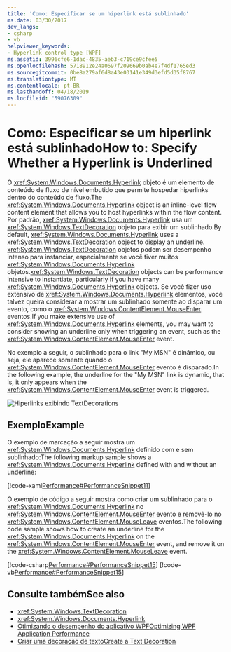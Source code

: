 ```yaml
---
title: 'Como: Especificar se um hiperlink está sublinhado'
ms.date: 03/30/2017
dev_langs:
- csharp
- vb
helpviewer_keywords:
- Hyperlink control type [WPF]
ms.assetid: 3996cfe6-1dac-4835-aeb3-c719ce9cfee5
ms.openlocfilehash: 5718912e24a0697f209669b0ab4e7f4df1765ed3
ms.sourcegitcommit: 0be8a279af6d8a43e03141e349d3efd5d35f8767
ms.translationtype: MT
ms.contentlocale: pt-BR
ms.lasthandoff: 04/18/2019
ms.locfileid: "59076309"
---
```

# <a name="how-to-specify-whether-a-hyperlink-is-underlined"></a><span data-ttu-id="bf7be-102">Como: Especificar se um hiperlink está sublinhado</span><span class="sxs-lookup"><span data-stu-id="bf7be-102">How to: Specify Whether a Hyperlink is Underlined</span></span>
<span data-ttu-id="bf7be-103">O <xref:System.Windows.Documents.Hyperlink> objeto é um elemento de conteúdo de fluxo de nível embutido que permite hospedar hiperlinks dentro do conteúdo de fluxo.</span><span class="sxs-lookup"><span data-stu-id="bf7be-103">The <xref:System.Windows.Documents.Hyperlink> object is an inline-level flow content element that allows you to host hyperlinks within the flow content.</span></span> <span data-ttu-id="bf7be-104">Por padrão, <xref:System.Windows.Documents.Hyperlink> usa um <xref:System.Windows.TextDecoration> objeto para exibir um sublinhado.</span><span class="sxs-lookup"><span data-stu-id="bf7be-104">By default, <xref:System.Windows.Documents.Hyperlink> uses a <xref:System.Windows.TextDecoration> object to display an underline.</span></span> <span data-ttu-id="bf7be-105"><xref:System.Windows.TextDecoration> objetos podem ser desempenho intenso para instanciar, especialmente se você tiver muitos <xref:System.Windows.Documents.Hyperlink> objetos.</span><span class="sxs-lookup"><span data-stu-id="bf7be-105"><xref:System.Windows.TextDecoration> objects can be performance intensive to instantiate, particularly if you have many <xref:System.Windows.Documents.Hyperlink> objects.</span></span> <span data-ttu-id="bf7be-106">Se você fizer uso extensivo de <xref:System.Windows.Documents.Hyperlink> elementos, você talvez queira considerar a mostrar um sublinhado somente ao disparar um evento, como o <xref:System.Windows.ContentElement.MouseEnter> eventos.</span><span class="sxs-lookup"><span data-stu-id="bf7be-106">If you make extensive use of <xref:System.Windows.Documents.Hyperlink> elements, you may want to consider showing an underline only when triggering an event, such as the <xref:System.Windows.ContentElement.MouseEnter> event.</span></span>  
  
 <span data-ttu-id="bf7be-107">No exemplo a seguir, o sublinhado para o link "My MSN" é dinâmico, ou seja, ele aparece somente quando o <xref:System.Windows.ContentElement.MouseEnter> evento é disparado.</span><span class="sxs-lookup"><span data-stu-id="bf7be-107">In the following example, the underline for the "My MSN" link is dynamic, that is, it only appears when the <xref:System.Windows.ContentElement.MouseEnter> event is triggered.</span></span>  
  
  ![Hiperlinks exibindo TextDecorations](./media/how-to-specify-whether-a-hyperlink-is-underlined/text-decorations-hyperlinks.png)  

## <a name="example"></a><span data-ttu-id="bf7be-109">Exemplo</span><span class="sxs-lookup"><span data-stu-id="bf7be-109">Example</span></span>  
 <span data-ttu-id="bf7be-110">O exemplo de marcação a seguir mostra um <xref:System.Windows.Documents.Hyperlink> definido com e sem sublinhado:</span><span class="sxs-lookup"><span data-stu-id="bf7be-110">The following markup sample shows a <xref:System.Windows.Documents.Hyperlink> defined with and without an underline:</span></span>  
  
 [!code-xaml[Performance#PerformanceSnippet11](~/samples/snippets/csharp/VS_Snippets_Wpf/Performance/CSharp/Hyperlink.xaml#performancesnippet11)]  
  
 <span data-ttu-id="bf7be-111">O exemplo de código a seguir mostra como criar um sublinhado para o <xref:System.Windows.Documents.Hyperlink> no <xref:System.Windows.ContentElement.MouseEnter> evento e removê-lo no <xref:System.Windows.ContentElement.MouseLeave> eventos.</span><span class="sxs-lookup"><span data-stu-id="bf7be-111">The following code sample shows how to create an underline for the <xref:System.Windows.Documents.Hyperlink> on the <xref:System.Windows.ContentElement.MouseEnter> event, and remove it on the <xref:System.Windows.ContentElement.MouseLeave> event.</span></span>  
  
 [!code-csharp[Performance#PerformanceSnippet15](~/samples/snippets/csharp/VS_Snippets_Wpf/Performance/CSharp/Hyperlink.xaml.cs#performancesnippet15)]
 [!code-vb[Performance#PerformanceSnippet15](~/samples/snippets/visualbasic/VS_Snippets_Wpf/Performance/visualbasic/hyperlink.xaml.vb#performancesnippet15)]  
  
## <a name="see-also"></a><span data-ttu-id="bf7be-112">Consulte também</span><span class="sxs-lookup"><span data-stu-id="bf7be-112">See also</span></span>

- <xref:System.Windows.TextDecoration>
- <xref:System.Windows.Documents.Hyperlink>
- [<span data-ttu-id="bf7be-113">Otimizando o desempenho do aplicativo WPF</span><span class="sxs-lookup"><span data-stu-id="bf7be-113">Optimizing WPF Application Performance</span></span>](optimizing-wpf-application-performance.md)
- [<span data-ttu-id="bf7be-114">Criar uma decoração de texto</span><span class="sxs-lookup"><span data-stu-id="bf7be-114">Create a Text Decoration</span></span>](how-to-create-a-text-decoration.md)
